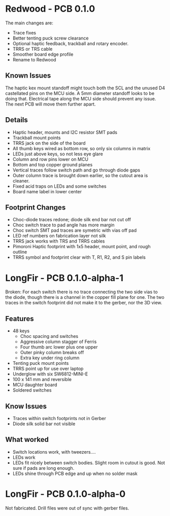 
# Redwood - PCB 0.1.0

The main changes are:
- Trace fixes
- Better tenting puck screw clearance
- Optional haptic feedback, trackball and rotary encoder.
- TRRS or TRS cable
- Smoother board edge profile
- Rename to Redwood

## Known Issues

The haptic kex mount standoff might touch both the SCL and the unused D4 castellated pins on the MCU side. A 5mm diameter standoff looks to be doing that. Electrical tape along the MCU side should prevent any issue. The next PCB will move them further apart.

## Details

- Haptic header, mounts and I2C resistor SMT pads
- Trackball mount points
- TRRS jack on the side of the board
- All thumb keys wired as bottom row, so only six columns in matrix
- LEDs just above keys, so not less eye glare
- Column and row pins lower on MCU
- Bottom and top copper ground planes
- Vertical traces follow switch path and go through diode gaps
- Outer column trace is brought down earlier, so the cutout area is cleaner.
- Fixed acid traps on LEDs and some switches
- Board name label in lower center

## Footprint Changes
- Choc-diode traces redone; diode silk end bar not cut off
- Choc switch trace to pad angle has more margin  
- Choc switch SMT pad traces are symetric with vias off pad
- LED ref numbers on fabrication layer not silk
- TRRS jack works with TRS and TRRS cables
- Pimoroni Haptic footprint with 1x5 header, mount point, and rough outline
- TRRS symbol and footprint clear with T, R1, R2, and S pin labels

# LongFir - PCB 0.1.0-alpha-1

Broken: For each switch there is no trace connecting the two side vias to the diode, though there is a channel in the copper fill plane for one. The two traces in the switch footprint did not make it to the gerber, nor the 3D view.

## Features

- 48 keys
	- Choc spacing and switches
	- Aggressive column stagger of Ferris
	- Four thumb arc lower plus one upper
	- Outer pinky column breaks off
	- Extra key under ring column
- Tenting puck mount points
- TRRS point up for use over laptop
- Underglow with six SW6812-MINI-E
- 100 x 141 mm and reversible
- MCU daughter board
- Soldered switches

## Know Issues

- Traces within switch footprints not in Gerber
- Diode silk solid bar not visible

## What worked

- Switch locations work, with tweezers....
- LEDs work
- LEDs fit nicely between switch bodies. Slight room in cutout is good. Not sure if pads are long enough.
- LEDs shine through PCB edge and up when no solder mask

# LongFir - PCB 0.1.0-alpha-0

Not fabricated. Drill files were out of sync with gerber files.
